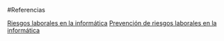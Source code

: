 #Referencias 

[Riesgos laborales en la informática](https://www.unir.net/revista/ingenieria/riesgos-laborales-informatica/)
[Prevención de riesgos laborales en la informática](https://www.ticarte.com/sites/su/users/7/arch/prevencion-riegos-laborales-informatica-comunicaciones.pdf)
